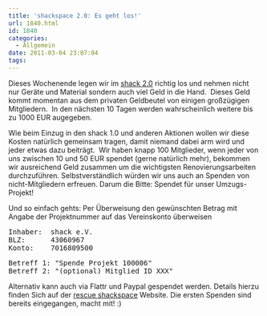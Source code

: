 ```yaml
---
title: 'shackspace 2.0: Es geht los!'
url: 1840.html
id: 1840
categories:
  - Allgemein
date: 2011-03-04 23:07:04
tags:
---
```


Dieses Wochenende legen wir im [shack 2.0](http://goo.gl/maps/AWGT) richtig los und nehmen nicht nur Geräte und Material sondern auch viel Geld in die Hand.  Dieses Geld kommt momentan aus dem privaten Geldbeutel von einigen großzügigen Mitgliedern.  In den nächsten 10 Tagen werden wahrscheinlich weitere bis zu 1000 EUR augegeben.

Wie beim Einzug in den shack 1.0 und anderen Aktionen wollen wir diese Kosten natürlich gemeinsam tragen, damit niemand dabei arm wird und jeder etwas dazu beiträgt.  Wir haben knapp 100 Mitglieder, wenn jeder von uns zwischen 10 und 50 EUR spendet (gerne natürlich mehr), bekommen wir ausreichend Geld zusammen um die wichtigsten Renovierungsarbeiten durchzuführen. Selbstverständlich würden wir uns auch an Spenden von nicht-Mitgliedern erfreuen. Darum die Bitte:
Spendet für unser Umzugs-Projekt!

Und so einfach gehts: Per Überweisung den gewünschten Betrag mit
Angabe der Projektnummer auf das Vereinskonto überweisen
<pre>Inhaber:  shack e.V.
BLZ:      43060967
Konto:    7016809500</pre>
<pre>Betreff 1: "Spende Projekt 100006"
Betreff 2: "(optional) Mitglied ID XXX"</pre>
Alternativ kann auch via Flattr und Paypal gespendet werden. Details hierzu finden Sich auf der [rescue shackspace](http://rescue.shackspace.de/) Website.
Die ersten Spenden sind bereits eingegangen, macht mit! :)